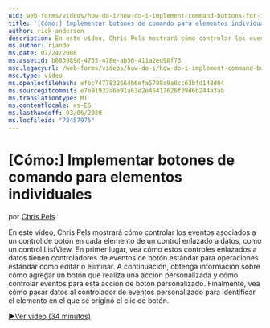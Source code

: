 ```yaml
---
uid: web-forms/videos/how-do-i/how-do-i-implement-command-buttons-for-individual-items
title: '[Cómo:] Implementar botones de comando para elementos individuales | Microsoft Docs'
author: rick-anderson
description: En este vídeo, Chris Pels mostrará cómo controlar los eventos asociados a un control de botón en cada elemento de un control enlazado a datos, como un control ListView. Primer,...
ms.author: riande
ms.date: 07/24/2008
ms.assetid: b883989d-4735-478e-ab56-411a2ed98f73
msc.legacyurl: /web-forms/videos/how-do-i/how-do-i-implement-command-buttons-for-individual-items
msc.type: video
ms.openlocfilehash: efbc7477832664b6efa5798c9a8cc63bfd148d04
ms.sourcegitcommit: e7e91932a6e91a63e2e46417626f39d6b244a3ab
ms.translationtype: MT
ms.contentlocale: es-ES
ms.lasthandoff: 03/06/2020
ms.locfileid: "78457975"
---
```

# <a name="how-do-i-implement-command-buttons-for-individual-items"></a>[Cómo:] Implementar botones de comando para elementos individuales

por [Chris Pels](https://twitter.com/chrispels)

En este vídeo, Chris Pels mostrará cómo controlar los eventos asociados a un control de botón en cada elemento de un control enlazado a datos, como un control ListView. En primer lugar, vea cómo estos controles enlazados a datos tienen controladores de eventos de botón estándar para operaciones estándar como editar o eliminar. A continuación, obtenga información sobre cómo agregar un botón que realiza una acción personalizada y cómo controlar eventos para esta acción de botón personalizado. Finalmente, vea cómo pasar datos al controlador de eventos personalizado para identificar el elemento en el que se originó el clic de botón.

[&#9654;Ver vídeo (34 minutos)](https://channel9.msdn.com/Blogs/ASP-NET-Site-Videos/how-do-i-implement-command-buttons-for-individual-items)
